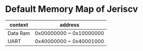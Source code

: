# Default Memory Map of Jeriscv

| context  | address                 |
|----------|-------------------------|
| Data Ram | 0x00000000 ~ 0x10000000 |
| UART     | 0x40000000 ~ 0x40001000 |

